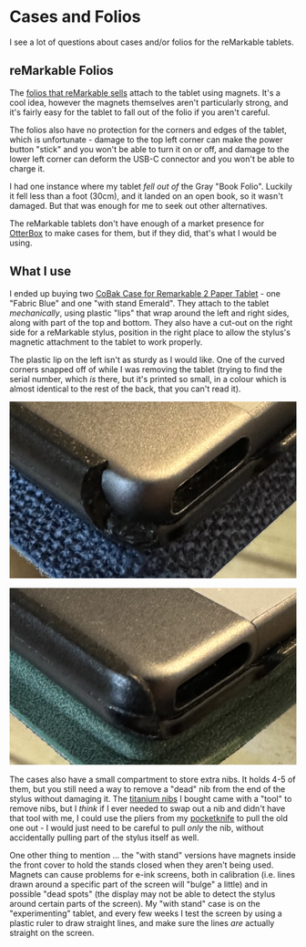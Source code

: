# Cases and Folios

I see a lot of questions about cases and/or folios for the reMarkable tablets.

## reMarkable Folios

The [folios that reMarkable sells](https://remarkable.com/store/remarkable-2/folios) attach to the tablet using magnets. It's a cool idea, however the magnets themselves aren't particularly strong, and it's fairly easy for the tablet to fall out of the folio if you aren't careful.

The folios also have no protection for the corners and edges of the tablet, which is unfortunate - damage to the top left corner can make the power button "stick" and you won't be able to turn it on or off, and damage to the lower left corner can deform the USB-C connector and you won't be able to charge it.

I had one instance where my tablet *fell out of* the Gray "Book Folio". Luckily it fell less than a foot (30cm), and it landed on an open book, so it wasn't damaged. But that was enough for me to seek out other alternatives.

The reMarkable tablets don't have enough of a market presence for [OtterBox](https://otterbox.com/) to make cases for them, but if they did, that's what I would be using.

## What I use

I ended up buying two [CoBak Case for Remarkable 2 Paper Tablet](https://www.amazon.com/dp/B0CB5QQWHV/) - one "Fabric Blue" and one "with stand Emerald". They attach to the tablet *mechanically*, using plastic "lips" that wrap around the left and right sides, along with part of the top and bottom. They also have a cut-out on the right side for a reMarkable stylus, position in the right place to allow the stylus's magnetic attachment to the tablet to work properly.

The plastic lip on the left isn't as sturdy as I would like. One of the curved corners snapped off of while I was removing the tablet (trying to find the serial number, which *is* there, but it's printed so small, in a colour which is almost identical to the rest of the back, that you can't read it).

![case-corner-broken.png](../images/case-corner-broken.png)

![case-corner-good.png](../images/case-corner-good.png)

The cases also have a small compartment to store extra nibs. It holds 4-5 of them, but you still need a way to remove a  "dead" nib from the end of the stylus without damaging it. The [titanium nibs](nibs.md) I bought came with a "tool" to remove nibs, but I *think* if I ever needed to swap out a nib and didn't have that tool with me, I could use the pliers from my [pocketknife](https://www.gerbergear.com/en-us/shop/multi-tools/all-multi-tools/suspension-22-01471) to pull the old one out - I would just need to be careful to pull *only* the nib, without accidentally pulling part of the stylus itself as well.

One other thing to mention ... the "with stand" versions have magnets inside the front cover to hold the stands closed when they aren't being used. Magnets can cause problems for e-ink screens, both in calibration (i.e. lines drawn around a specific part of the screen will "bulge" a little) and in possible "dead spots" (the display may not be able to detect the stylus around certain parts of the screen). My "with stand" case is on the "experimenting" tablet, and every few weeks I test the screen by using a plastic ruler to draw straight lines, and make sure the lines *are* actually straight on the screen.
